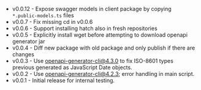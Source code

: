 - v0.0.12 - Expose swagger models in client package by copying `*.public-models.ts` files
- v0.0.7 - Fix missing cd in v0.0.6
- v0.0.6 - Support installing hatch also in fresh repositories
- v0.0.5 - Explicitly install wget before attempting to download openapi generator jar
- v0.0.4 - Diff new package with old package and only publish if there are changes
- v0.0.3 - Use openapi-generator-cli@4.3.0 to fix ISO-8601 types previous generated as JavaScript Date objects.
- v0.0.2 - Use openapi-generator-cli@4.2.3; error handling in main script.
- v0.0.1 - Initial release for internal testing.
